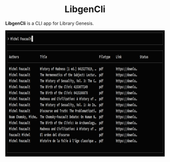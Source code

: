 <h1 align="center">LibgenCli</h1>



**LibgenCli** is a CLI app for Library Genesis. 

<sub>
<p align='center'><img  src="assets/screenshot1.png" height="400" width="auto"></p>
</sub>
